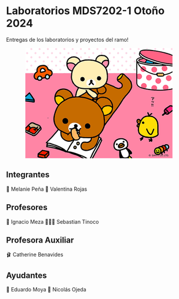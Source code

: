 # Laboratorios MDS7202-1 Otoño 2024

Entregas de los laboratorios y proyectos del ramo!
<div align="center">
  <img src="https://github.com/melaniejalea/Laboratorios-MDS7202/blob/main/studying.gif?raw=true" alt="Rilakkuma GIF">
</div>

## Integrantes
🌸 Melanie Peña
🧸 Valentina Rojas

## Profesores
🤖 Ignacio Meza
👨🏻‍💻 Sebastian Tinoco

## Profesora  Auxiliar
🩰 Catherine Benavides
## Ayudantes
🍃 Eduardo Moya
📝 Nicolás Ojeda
